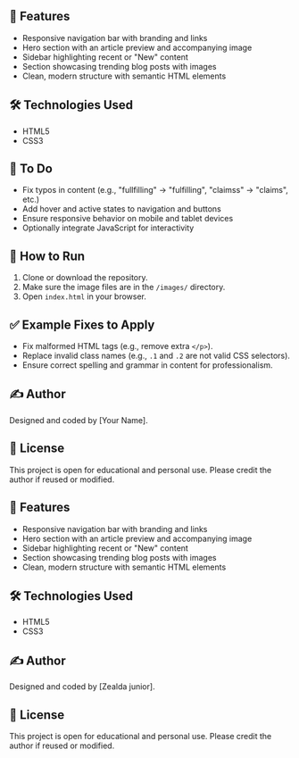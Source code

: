 
## 🧾 Features

- Responsive navigation bar with branding and links
- Hero section with an article preview and accompanying image
- Sidebar highlighting recent or "New" content
- Section showcasing trending blog posts with images
- Clean, modern structure with semantic HTML elements

## 🛠️ Technologies Used

- HTML5
- CSS3

## 📝 To Do

- Fix typos in content (e.g., "fullfilling" → "fulfilling", "claimss" → "claims", etc.)
- Add hover and active states to navigation and buttons
- Ensure responsive behavior on mobile and tablet devices
- Optionally integrate JavaScript for interactivity

## 🧪 How to Run

1. Clone or download the repository.
2. Make sure the image files are in the `/images/` directory.
3. Open `index.html` in your browser.

## ✅ Example Fixes to Apply

- Fix malformed HTML tags (e.g., remove extra `</p>`).
- Replace invalid class names (e.g., `.1` and `.2` are not valid CSS selectors).
- Ensure correct spelling and grammar in content for professionalism.

## ✍️ Author

Designed and coded by [Your Name].

## 📜 License

This project is open for educational and personal use. Please credit the author if reused or modified.

## 🧾 Features

- Responsive navigation bar with branding and links
- Hero section with an article preview and accompanying image
- Sidebar highlighting recent or "New" content
- Section showcasing trending blog posts with images
- Clean, modern structure with semantic HTML elements

## 🛠️ Technologies Used

- HTML5
- CSS3

## ✍️ Author

Designed and coded by [Zealda junior].

## 📜 License

This project is open for educational and personal use. Please credit the author if reused or modified.

